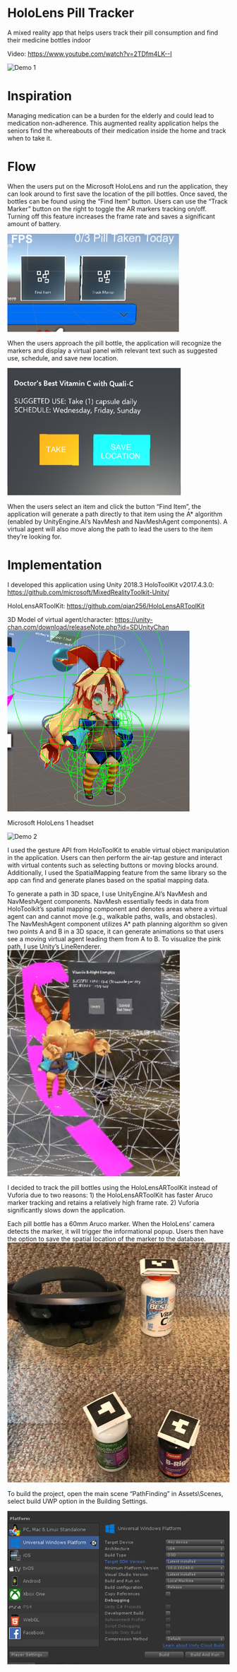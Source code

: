 # HoloLens Pill Tracker
A mixed reality app that helps users track their pill consumption and find their medicine bottles indoor

Video: https://www.youtube.com/watch?v=2TDfm4LK--I

![Demo 1](img/demo1.gif)

# Inspiration
Managing medication can be a burden for the elderly and could lead to medication non-adherence. This augmented reality application helps the seniors find the whereabouts of their medication inside the home and track when to take it.

# Flow
When the users put on the Microsoft HoloLens and run the application, they can look around to first save the location of the pill bottles. Once saved, the bottles can be found using the “Find Item” button. Users can use the “Track Marker” button on the right to toggle the AR markers tracking on/off. Turning off this feature increases the frame rate and saves a significant amount of battery.

![Menu 1](img/menu1.png)


When the users approach the pill bottle, the application will recognize the markers and display a virtual panel with relevant text such as suggested use, schedule, and save new location. 

![Menu 2](img/pillinstruction.png)

When the users select an item and click the button “Find Item”, the application will generate a path directly to that item using the A* algorithm (enabled by UnityEngine.AI’s NavMesh and NavMeshAgent components). A virtual agent will also move along the path to lead the users to the item they’re looking for. 

# Implementation
I developed this application using 
Unity 2018.3
HoloToolKit v2017.4.3.0: https://github.com/microsoft/MixedRealityToolkit-Unity/

HoloLensARToolKit: https://github.com/qian256/HoloLensARToolKit

3D Model of virtual agent/character: https://unity-chan.com/download/releaseNote.php?id=SDUnityChan
![Menu 2](img/avartar2.png)


Microsoft HoloLens 1 headset

![Demo 2](img/demo2.gif)

I used the gesture API from HoloToolKit to enable virtual object manipulation in the application. Users can then perform the air-tap gesture and interact with virtual contents such as selecting buttons or moving blocks around. Additionally, I used the SpatialMapping feature from the same library so the app can find and generate planes based on the spatial mapping data. 

To generate a path in 3D space, I use UnityEngine.AI’s NavMesh and NavMeshAgent components. NavMesh essentially feeds in data from HoloToolkit’s spatial mapping component and denotes areas where a virtual agent can and cannot move (e.g., walkable paths, walls, and obstacles). The NavMeshAgent component utilizes A* path planning algorithm so given two points A and B in a 3D space, it can generate animations so that users see a moving virtual agent leading them from A to B. To visualize the pink path, I use Unity’s LineRenderer.
![AI engine](img/avatarstair.png)

I decided to track the pill bottles using the HoloLensARToolKit instead of Vuforia due to two reasons: 1) the HoloLensARToolKit has faster Aruco marker tracking and retains a relatively high frame rate. 2) Vuforia significantly slows down the application. 

Each pill bottle has a 60mm Aruco marker. When the HoloLens’ camera detects the marker, it will trigger the informational popup. Users then have the option to save the spatial location of the marker to the database. 
![Bottles](img/pillbottles.png)

To build the project, open the main scene “PathFinding” in Assets\Scenes, select build UWP option in the Building Settings.

![Build Settings](img/buildsettings.png)
